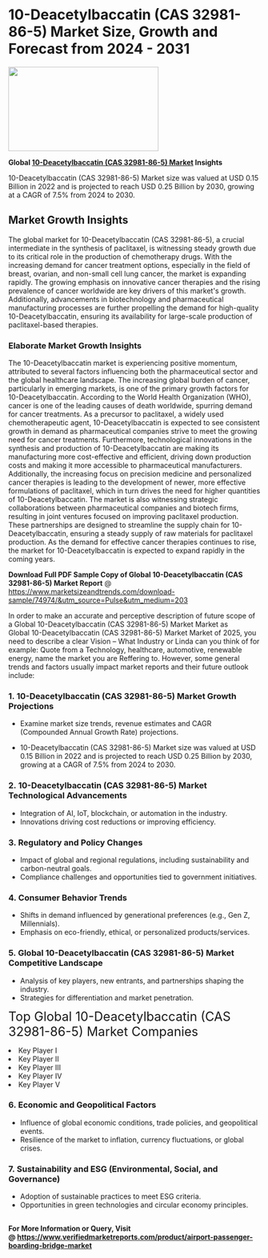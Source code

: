 <H1>10-Deacetylbaccatin (CAS 32981-86-5) Market Size, Growth and Forecast from 2024 - 2031</H1><img class="aligncenter size-medium wp-image-584254" src="https://thirdeyenews.in/wp-content/uploads/2024/09/Global-Market-Research-300x168.jpeg" alt="" width="300" height="168" /><p><strong>Global&nbsp;<a href="https://www.marketsizeandtrends.com/download-sample/74974/&amp;utm_source=Pulse&amp;utm_medium=203">10-Deacetylbaccatin (CAS 32981-86-5) Market</a> Insights</strong></p><p>10-Deacetylbaccatin (CAS 32981-86-5) Market size was valued at USD 0.15 Billion in 2022 and is projected to reach USD 0.25 Billion by 2030, growing at a CAGR of 7.5% from 2024 to 2030.</p><p><h2>Market Growth Insights</h2> The global market for 10-Deacetylbaccatin (CAS 32981-86-5), a crucial intermediate in the synthesis of paclitaxel, is witnessing steady growth due to its critical role in the production of chemotherapy drugs. With the increasing demand for cancer treatment options, especially in the field of breast, ovarian, and non-small cell lung cancer, the market is expanding rapidly. The growing emphasis on innovative cancer therapies and the rising prevalence of cancer worldwide are key drivers of this market's growth. Additionally, advancements in biotechnology and pharmaceutical manufacturing processes are further propelling the demand for high-quality 10-Deacetylbaccatin, ensuring its availability for large-scale production of paclitaxel-based therapies. <h3>Elaborate Market Growth Insights</h3> The 10-Deacetylbaccatin market is experiencing positive momentum, attributed to several factors influencing both the pharmaceutical sector and the global healthcare landscape. The increasing global burden of cancer, particularly in emerging markets, is one of the primary growth factors for 10-Deacetylbaccatin. According to the World Health Organization (WHO), cancer is one of the leading causes of death worldwide, spurring demand for cancer treatments. As a precursor to paclitaxel, a widely used chemotherapeutic agent, 10-Deacetylbaccatin is expected to see consistent growth in demand as pharmaceutical companies strive to meet the growing need for cancer treatments. Furthermore, technological innovations in the synthesis and production of 10-Deacetylbaccatin are making its manufacturing more cost-effective and efficient, driving down production costs and making it more accessible to pharmaceutical manufacturers. Additionally, the increasing focus on precision medicine and personalized cancer therapies is leading to the development of newer, more effective formulations of paclitaxel, which in turn drives the need for higher quantities of 10-Deacetylbaccatin. The market is also witnessing strategic collaborations between pharmaceutical companies and biotech firms, resulting in joint ventures focused on improving paclitaxel production. These partnerships are designed to streamline the supply chain for 10-Deacetylbaccatin, ensuring a steady supply of raw materials for paclitaxel production. As the demand for effective cancer therapies continues to rise, the market for 10-Deacetylbaccatin is expected to expand rapidly in the coming years. </p><p><span class=""><strong>Download Full PDF Sample Copy of Global 10-Deacetylbaccatin (CAS 32981-86-5) Market Report</strong> @ <a href="https://www.marketsizeandtrends.com/download-sample/74974/&amp;utm_source=Pulse&amp;utm_medium=203" target="_blank">https://www.marketsizeandtrends.com/download-sample/74974/&amp;utm_source=Pulse&amp;utm_medium=203</a></span></p><p>In order to make an accurate and perceptive description of future scope of a Global&nbsp;10-Deacetylbaccatin (CAS 32981-86-5) Market Market as Global&nbsp;10-Deacetylbaccatin (CAS 32981-86-5) Market Market of 2025, you need to describe a clear Vision &ndash; What Industry or Linda can you think of for example: Quote from a Technology, healthcare, automotive, renewable energy, name the market you are Reffering to. However, some general trends and factors usually impact market reports and their future outlook include:</p><h3>1.&nbsp;<strong>10-Deacetylbaccatin (CAS 32981-86-5) Market Growth Projections</strong></h3><ul><li>Examine market size trends, revenue estimates and CAGR (Compounded Annual Growth Rate) projections.</li><li><p>10-Deacetylbaccatin (CAS 32981-86-5) Market size was valued at USD 0.15 Billion in 2022 and is projected to reach USD 0.25 Billion by 2030, growing at a CAGR of 7.5% from 2024 to 2030.</p></li></ul><h3>2.&nbsp;<strong>10-Deacetylbaccatin (CAS 32981-86-5) Market Technological Advancements</strong></h3><ul><li>Integration of AI, IoT, blockchain, or automation in the industry.</li><li>Innovations driving cost reductions or improving efficiency.</li></ul><h3>3.&nbsp;<strong>Regulatory and Policy Changes</strong></h3><ul><li>Impact of global and regional regulations, including sustainability and carbon-neutral goals.</li><li>Compliance challenges and opportunities tied to government initiatives.</li></ul><h3>4.&nbsp;<strong>Consumer Behavior Trends</strong></h3><ul><li>Shifts in demand influenced by generational preferences (e.g., Gen Z, Millennials).</li><li>Emphasis on eco-friendly, ethical, or personalized products/services.</li></ul><h3>5.&nbsp;<strong>Global 10-Deacetylbaccatin (CAS 32981-86-5) Market Competitive Landscape</strong></h3><ul><li>Analysis of key players, new entrants, and partnerships shaping the industry.</li><li>Strategies for differentiation and market penetration.</li></ul><p data-pm-slice="1 1 []"><span style="color: inherit; font-family: inherit; font-size: 25px;">Top Global 10-Deacetylbaccatin (CAS 32981-86-5) Market Companies</span></p><div class="" data-test-id=""><p><li>Key Player I</li><li> Key Player II</li><li> Key Player III</li><li> Key Player IV</li><li> Key Player V</li></p></div><h3>6.&nbsp;<strong>Economic and Geopolitical Factors</strong></h3><ul><li>Influence of global economic conditions, trade policies, and geopolitical events.</li><li>Resilience of the market to inflation, currency fluctuations, or global crises.</li></ul><h3>7.&nbsp;<strong>Sustainability and ESG (Environmental, Social, and Governance)</strong></h3><ul><li>Adoption of sustainable practices to meet ESG criteria.</li><li>Opportunities in green technologies and circular economy principles.</li></ul><h2><strong style="font-size: 14px;">For More Information or Query, Visit @&nbsp;</strong><a style="background-color: #ffffff; font-size: 14px;" href="https://www.marketsizeandtrends.com/report/10-deacetylbaccatin-cas-32981-86-5-market/" target="_blank">https://www.verifiedmarketreports.com/product/airport-passenger-boarding-bridge-market</a></h2>
